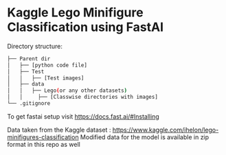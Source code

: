 # Kaggle Lego Minifigure Classification using FastAI

Directory structure:

```bash
├── Parent dir
│   ├── [python code file]
│   ├── Test
│   │   ├── [Test images]
│   ├── data
│   │   ├── Lego(or any other datasets)
│   │     ├── [Classwise directories with images]
└── .gitignore
```
       
 To get fastai setup visit https://docs.fast.ai/#Installing
 
 Data taken from the Kaggle dataset : https://www.kaggle.com/ihelon/lego-minifigures-classification
 Modified data for the model is available in zip format in this repo as well
 
 
